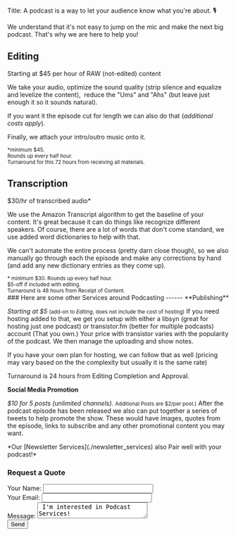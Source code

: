 Title: A podcast is a way to let your audience know what you're about. 🎙️

<div class="row">
<div class="col-md-7">
We understand that it's not easy to jump on the mic and make the next big podcast. That's why we are here to help you!
<div class="card-deck">

<div class="card">
<h2 class="p-2 card-title bg-dark text-light">Editing</h2>
<span class="font-italic">Starting at $45 per hour of RAW (not-edited) content</span> 
<div class="card-body">
<p>
We take your audio, optimize the sound quality (strip silence and equalize and levelize the content),  reduce the "Ums" and "Ahs" (but leave just enough it so it sounds natural).
</p>

<p>
If you want it the episode cut for length we can also do that (<em>additional costs apply</em>).
</p>

<p>
Finally, we attach your intro/outro music onto it.
</p>

<p>
</p>
</div>
<small class="card-footer font-italic">*minimum $45.
</br>Rounds up every half hour.
</br>Turnaround for this 72 hours from receiving all materials.</small>
</div>

<div class="card">
<h2 class="p-2 card-title bg-dark text-light">Transcription</h2>
<span class="font-italic">$30/hr of transcribed audio*</span>
<div class="card-body">
<p>
We use the Amazon Transcript algorithm to get the baseline of your content. It's great because it can do things like recognize different speakers. Of course, there are a lot of words that don't come standard, we use added word dictionaries to help with that.
</p>
<p>
We can't automate the entire process (pretty darn close though), so we also manually go through each the episode and make any corrections by hand (and add any new dictionary entries as they come up).  
</p>

</div>
<small class="card-footer"> * minimum $30. Rounds up every half hour.
</br>$5-off if included with editing.
</br>Turnaround is 48 hours from Receipt of Content.
</small>
</div>
</div>
<div>
### Here are some other Services around Podcasting
------
**Publishing**

*Starting at $5*
<small>(add-on to <em>Editing</em>, does not include the cost of hosting)</small>
If you need hosting added to that, we get you setup with either a libsyn (great for hosting just one podcast) or transistor.fm (better for multiple podcasts) account (That you own.) Your price with transistor varies with the popularity of the podcast. We then manage the uploading and show notes.

If you have your own plan for hosting, we can follow that as well (pricing may vary based on the the complexity but usually it is the same rate)

Turnaround is 24 hours from Editing Completion and Approval.

**Social Media Promotion**

*$10 for 5 posts (unlimited channels).* 
<small>Additional Posts are $2/per post.)</small>
After the podcast episode has been released we also can put together a series of tweets to help promote the show. These would have images, quotes from the episode, links to subscribe and any other promotional content you may want. 

</div>
*Our [Newsletter Services](./newsletter_services) also Pair well with your podcast!* 

</div>
<div class="col-md-4 mx-2">
<div class="jumbotron">

<h3>Request a Quote</h3>

<form name="contact" method="POST" data-netlify="true">
  <div class="form-group">
    <label class="col-sm-2">Your Name: <input style="width:250px;" type="text" name="name" /></label>   
  </div>
  <div class="form-group">
    <label class="col-sm-2">Your Email: <input style="width:250px;"  type="email" name="email" /></label>
  </div>
  <div class="form-group">
    <label class="col-sm-2">Message: <textarea style="width:250px;" name="message"> I'm interested in Podcast Services!</textarea></label>
  </div>
  <div class="form-group">
    <button class="btn btn-dark" type="submit">Send</button>
  </div>
</form>
</div>
</div>

